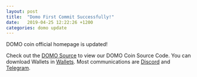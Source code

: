 ```yaml
---
layout: post
title:  "Domo First Commit Successfully!"
date:   2019-04-25 12:22:26 +1200
categories: domo update
---
```

DOMO coin official homepage is updated!

Check out the [DOMO Source][domo-source] to view our DOMO Coin Source Code. You can download Wallets in [Wallets][wallets]. Most communications are [Discord][discord] and [Telegram][telegram].

[domo-source]: https://github.com/Utopianer/DomoCore
[wallets]:   https://github.com/Utopianer/DOMO-Project/releases
[discord]: https://discord.gg/u2VEeD
[telegram]: https://t.me/DOMOproject
